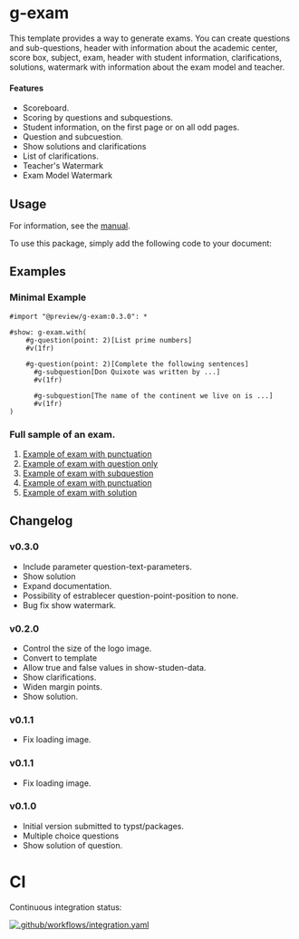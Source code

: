 # g-exam 

This template provides a way to generate exams. You can create questions and sub-questions, header with information about the academic center, score box, subject, exam, header with student information, clarifications, solutions, watermark with information about the exam model and teacher.

#### Features 

- Scoreboard.
- Scoring by questions and subquestions.
- Student information, on the first page or on all odd pages.
- Question and subcuestion.
- Show solutions and clarifications
- List of clarifications.
- Teacher's Watermark
- Exam Model Watermark

## Usage 

For information, see the [manual](https://github.com/MatheSchool/typst-g-exam/blob/master/doc/manual.pdf?raw=true). 

To use this package, simply add the following code to your document:

## Examples 

### Minimal Example

```typ
#import "@preview/g-exam:0.3.0": *

#show: g-exam.with(
    #g-question(point: 2)[List prime numbers]
    #v(1fr)

    #g-question(point: 2)[Complete the following sentences]
      #g-subquestion[Don Quixote was written by ...]
      #v(1fr)
      
      #g-subquestion[The name of the continent we live on is ...]
      #v(1fr)
)
```

### Full sample of an exam.

  1. [Example of exam with punctuation](examples/exam-001.pdf)
  1. [Example of exam with question only](examples/exam-002.pdf)
  1. [Example of exam with subquestion](examples/exam-003.pdf)
  1. [Example of exam with punctuation](examples/exam-005.pdf)
  1. [Example of exam with solution](examples/exam-005.pdf)

## Changelog

### v0.3.0

- Include parameter question-text-parameters.
- Show solution
- Expand documentation.
- Possibility of estrablecer question-point-position to none.
- Bug fix show watermark.

### v0.2.0

- Control the size of the logo image.
- Convert to template
- Allow true and false values in show-studen-data.
- Show clarifications.
- Widen margin points.
- Show solution.
<!-- - ⚠️ Breaking changes:
  - ?¿?¿ -->

### v0.1.1

- Fix loading image.

### v0.1.1

- Fix loading image.

### v0.1.0

- Initial version submitted to typst/packages.
- Multiple choice questions
- Show solution of question.

# CI

Continuous integration status:

[![.github/workflows/integration.yaml](https://github.com/MatheSchool/typst-g-exam/actions/workflows/integration.yaml/badge.svg)](https://github.com/MatheSchool/typst-g-exam/actions/workflows/integration.yaml)
